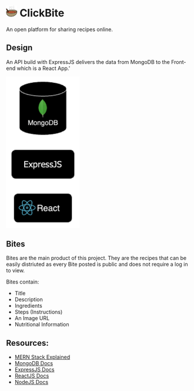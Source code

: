 # <img src='assets/images/ClickBite.png' width=30> ClickBite 
An open platform for sharing recipes online.

## Design
An API build with ExpressJS delivers the data from MongoDB to the Front-end which is a React App.'

<img src='assets/images/ClickBiteDesign.png' width=200>

## Bites

Bites are the main product of this project. They are the recipes that can be easily distriuted as every Bite posted is public and does not require a log in to view.

Bites contain:
- Title
- Description
- Ingredients
- Steps (Instructions)
- An Image URL
- Nutritional Information
    
## Resources:

- [MERN Stack Explained](https://www.mongodb.com/mern-stack)
- [MongoDB Docs](https://www.mongodb.com/docs/)
- [ExpressJS Docs](https://expressjs.com/en/4x/api.html)
- [ReactJS Docs](https://react.dev/reference/react)
- [NodeJS Docs](https://nodejs.org/docs/latest/api/)


